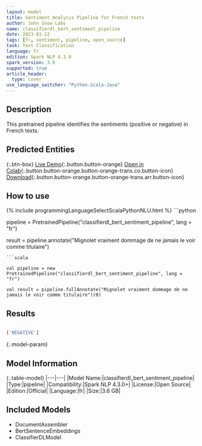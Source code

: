 ```yaml
---
layout: model
title: Sentiment Analysis Pipeline for French texts
author: John Snow Labs
name: classifierdl_bert_sentiment_pipeline
date: 2023-01-12
tags: [fr, sentiment, pipeline, open_source]
task: Text Classification
language: fr
edition: Spark NLP 4.3.0
spark_version: 3.0
supported: true
article_header:
  type: cover
use_language_switcher: "Python-Scala-Java"
---
```


## Description

This pretrained pipeline identifies the sentiments (positive or negative) in French texts.

## Predicted Entities



{:.btn-box}
[Live Demo](https://demo.johnsnowlabs.com/public/SENTIMENT_FR/){:.button.button-orange}
[Open in Colab](https://colab.research.google.com/github/JohnSnowLabs/spark-nlp-workshop/blob/master/tutorials/streamlit_notebooks/CLASSIFICATION_Fr_Sentiment.ipynb){:.button.button-orange.button-orange-trans.co.button-icon}
[Download](https://s3.amazonaws.com/auxdata.johnsnowlabs.com/public/models/classifierdl_bert_sentiment_pipeline_fr_4.3.0_3.0_1673542275468.zip){:.button.button-orange.button-orange-trans.arr.button-icon}

## How to use



<div class="tabs-box" markdown="1">
{% include programmingLanguageSelectScalaPythonNLU.html %}
```python

pipeline = PretrainedPipeline("classifierdl_bert_sentiment_pipeline", lang = "fr")

result = pipeline.annotate("Mignolet vraiment dommage de ne jamais le voir comme titulaire")
```
```scala

val pipeline = new PretrainedPipeline("classifierdl_bert_sentiment_pipeline", lang = "fr")

val result = pipeline.fullAnnotate("Mignolet vraiment dommage de ne jamais le voir comme titulaire")(0)
```
</div>

## Results

```bash

['NEGATIVE']
```

{:.model-param}
## Model Information

{:.table-model}
|---|---|
|Model Name:|classifierdl_bert_sentiment_pipeline|
|Type:|pipeline|
|Compatibility:|Spark NLP 4.3.0+|
|License:|Open Source|
|Edition:|Official|
|Language:|fr|
|Size:|3.6 GB|

## Included Models

- DocumentAssembler
- BertSentenceEmbeddings
- ClassifierDLModel